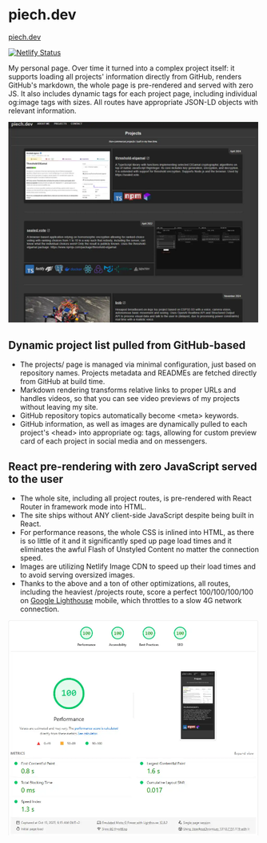 # piech.dev

[piech.dev](https://piech.dev)

[![Netlify Status](https://api.netlify.com/api/v1/badges/4df86a71-2a3f-40f9-9bd5-b6dacd4f420c/deploy-status)](https://app.netlify.com/sites/piech-dev/deploys)

My personal page. Over time it turned into a complex project itself: it supports loading all projects' information directly from GitHub, renders GitHub's markdown, the whole page is pre-rendered and served with zero JS. It also includes dynamic <meta> tags for each project page, including individual og:image tags with sizes. All routes have appropriate JSON-LD objects with relevant information.

<img src="public/media/projects/piech.dev.webp" alt="Lighthouse results" title="Lighthouse results" width="500" />

## Dynamic project list pulled from GitHub-based

- The projects/ page is managed via minimal configuration, just based on repository names. Projects metadata and READMEs are fetched directly from GitHub at build time.
- Markdown rendering transforms relative links to proper URLs and handles videos, so that you can see video previews of my projects without leaving my site.
- GitHub repository topics automatically become \<meta> keywords.
- GitHub information, as well as images are dynamically pulled to each project's \<head> into appropriate og: tags, allowing for custom preview card of each project in social media and on messengers.

## React pre-rendering with zero JavaScript served to the user

- The whole site, including all project routes, is pre-rendered with React Router in framework mode into HTML.
- The site ships without ANY client-side JavaScript despite being built in React.
- For performance reasons, the whole CSS is inlined into HTML, as there is so little of it and it significantly sped up page load times and it eliminates the awful Flash of Unstyled Content no matter the connection speed.
- Images are utilizing Netlify Image CDN to speed up their load times and to avoid serving oversized images.
- Thanks to the above and a ton of other optimizations, all routes, including the heaviest /projects route, score a perfect 100/100/100/100 on [Google Lighthouse](https://pagespeed.web.dev/) mobile, which throttles to a slow 4G network connection.

<img src="public/media/readme/lighthouse.webp" alt="Lighthouse results" title="Lighthouse results" width="500" />
